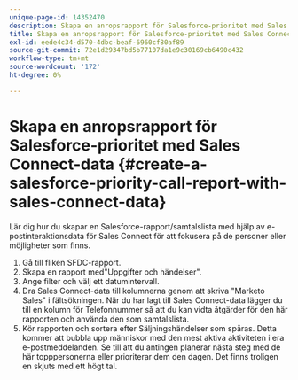```yaml
---
unique-page-id: 14352470
description: Skapa en anropsrapport för Salesforce-prioritet med Sales Connect Data - Marketo Docs - produktdokumentation
title: Skapa en anropsrapport för Salesforce-prioritet med Sales Connect-data
exl-id: eede4c34-d570-4dbc-beaf-6960cf80af89
source-git-commit: 72e1d29347bd5b77107da1e9c30169cb6490c432
workflow-type: tm+mt
source-wordcount: '172'
ht-degree: 0%

---
```


# Skapa en anropsrapport för Salesforce-prioritet med Sales Connect-data {#create-a-salesforce-priority-call-report-with-sales-connect-data}

Lär dig hur du skapar en Salesforce-rapport/samtalslista med hjälp av e-postinteraktionsdata för Sales Connect för att fokusera på de personer eller möjligheter som finns.

1. Gå till fliken SFDC-rapport.
1. Skapa en rapport med&quot;Uppgifter och händelser&quot;.
1. Ange filter och välj ett datumintervall.
1. Dra Sales Connect-data till kolumnerna genom att skriva &quot;Marketo Sales&quot; i fältsökningen. När du har lagt till Sales Connect-data lägger du till en kolumn för Telefonnummer så att du kan vidta åtgärder för den här rapporten och använda den som samtalslista.
1. Kör rapporten och sortera efter Säljningshändelser som spåras. Detta kommer att bubbla upp människor med den mest aktiva aktiviteten i era e-postmeddelanden. Se till att du antingen planerar nästa steg med de här topppersonerna eller prioriterar dem den dagen. Det finns troligen en skjuts med ett högt tal.
